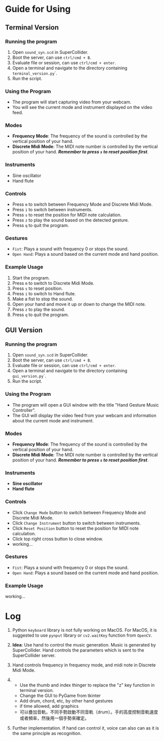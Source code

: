 # Guide for Using

## Terminal Version

### Running the program

1. Open `sound_syn.scd` in SuperCollider.
2. Boot the server, can use `ctrl/cmd + B`.
3. Evaluate file or session, can use `ctrl/cmd + enter`.
4. Open a terminal and navigate to the directory containing `terminal_version.py`</mark>`.
5. Run the script.

### Using the Program

- The program will start capturing video from your webcam.
- You will see the current mode and instrument displayed on the video feed.

### Modes

- **Frequency Mode**: The frequency of the sound is controlled by the vertical position of your hand.
- **Discrete Midi Mode**: The MIDI note number is controlled by the vertical position of your hand. **_Remember to press `s` to reset position first_**.

### Instruments

- Sine oscillator
- Hand flute

### Controls

- Press `m` to switch between Frequency Mode and Discrete Midi Mode.
- Press `i` to switch between instruments.
- Press `s` to reset the position for MIDI note calculation.
- Press `z` to play the sound based on the detected gesture.
- Press `q` to quit the program.

### Gestures

- `Fist`: Plays a sound with frequency 0 or stops the sound.
- `Open Hand`: Plays a sound based on the current mode and hand position.

### Example Usage

1. Start the program.
2. Press `m` to switch to Discrete Midi Mode.
3. Press `s` to reset position.
4. Press `i` to switch to Hand flute.
5. Make a fist to stop the sound.
6. Open your hand and move it up or down to change the MIDI note.
7. Press `z` to play the sound.
8. Press `q` to quit the program.

## GUI Version

### Running the program

1. Open `sound_syn.scd` in SuperCollider.
2. Boot the server, can use `ctrl/cmd + B`.
3. Evaluate file or session, can use `ctrl/cmd + enter`.
4. Open a terminal and navigate to the directory containing `gui_version.py`</mark>`.
5. Run the script.

### Using the Program

- The program will open a GUI window with the title "Hand Gesture Music Controller".
- The GUI will display the video feed from your webcam and information about the current mode and instrument.

### Modes

- **Frequency Mode**: The frequency of the sound is controlled by the vertical position of your hand.
- **Discrete Midi Mode**: The MIDI note number is controlled by the vertical position of your hand. **_Remember to press `s` to reset position first_**.

### Instruments

- **Sine oscillator**
- **Hand flute**

### Controls

- Click `Change Mode` button to switch between Frequency Mode and Discrete Midi Mode.
- Click `Change Instrument` button to switch between instruments.
- Click `Reset Position` button to reset the position for MIDI note calculation.
- Click top right cross button to close window.
- working...

### Gestures

- `Fist`: Plays a sound with frequency 0 or stops the sound.
- `Open Hand`: Plays a sound based on the current mode and hand position.

### Example Usage

working...

# Log

1. Python `keyboard` library is not fully working on MacOS. For MacOS, it is suggested to use `pynput` library or `cv2.waitKey` function from `OpenCV`.

2. **Idea**: Use hand to control the music generation. Music is generated by SuperCollider. Hand controls the parameters which is sent to the SuperCollider server.

3. Hand controls frequency in frequency mode, and midi note in Discrete Midi Mode.

4. - Use the thumb and index thinger to replace the "z" key function in terminal version.
   - Change the GUI to PyGame from tkinter
   - Add drum, chord, etc, by other hand gestures
   - if time allowed, add graphics
   - 可以疊加音軌，不同手勢啟動不同音軌（drum）。手的高度控制音軌速度或者頻率，然後用一個手勢來確定。

5. Further implementation. If hand can control it, voice can also can as it is the same principle as recognition.

